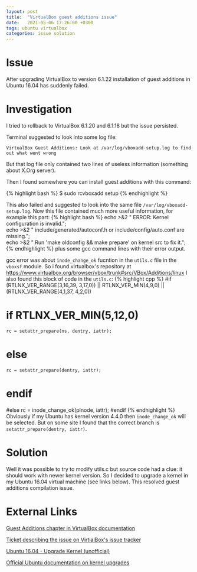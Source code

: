 ```yaml
---
layout: post
title:  "VirtualBox guest additions issue"
date:   2021-05-06 17:26:00 +0300
tags: ubuntu virtualbox
categories: issue solution
---
```

# Issue

After upgrading VirtualBox to version 6.1.22 installation of guest additions in Ubuntu 16.04 has suddenly failed.

# Investigation

I tried to rollback to VirtualBox 6.1.20 and 6.1.18 but the issue persisted.

Terminal suggested to look into some log file:

    VirtualBox Guest Additions: Look at /var/log/vboxadd-setup.log to find out what went wrong

But that log file only contained two lines of useless information (something about X.Org server).

Then I found somewhere you can install guest additions with this command:

{% highlight bash %}
$ sudo rcvboxadd setup
{% endhighlight %}

This also failed and suggested to look into the same file `/var/log/vboxadd-setup.log`. Now this
file contained much more useful information, for example this part:
{% highlight bash %}
echo >&2 "  ERROR: Kernel configuration is invalid.";           \
echo >&2 "         include/generated/autoconf.h or include/config/auto.conf are missing.";\
echo >&2 "         Run 'make oldconfig && make prepare' on kernel src to fix it.";      \
{% endhighlight %}
plus some gcc command lines with their error output.

gcc error was about `inode_change_ok` fucntion in the `utils.c` file in the `vboxsf` module.
So i found virtualbox's repository at <https://www.virtualbox.org/browser/vbox/trunk#src/VBox/Additions/linux>
I also found this block of code in the `utils.c`:
{% highlight cpp %}
#if (RTLNX_VER_RANGE(3,16,39,  3,17,0)) || RTLNX_VER_MIN(4,9,0) || (RTLNX_VER_RANGE(4,1,37,  4,2,0))
# if RTLNX_VER_MIN(5,12,0)
    rc = setattr_prepare(ns, dentry, iattr);
# else
    rc = setattr_prepare(dentry, iattr);
# endif
#else
    rc = inode_change_ok(pInode, iattr);
#endif
{% endhighlight %}
Obviously if my Ubuntu has kernel version 4.4.0 then `inode_change_ok` will be selected. But on some site I found that the correct branch is `setattr_prepare(dentry, iattr)`.

# Solution

Well it was possible to try to modify utils.c but source code had a clue: it should work with newer kernel version.
So I decided to upgrade a kernel in my Ubuntu 16.04 virtual machine (see links below). This resolved
guest additions compilation issue.

# External Links

[Guest Additions chapter in VirtualBox documentation](https://www.virtualbox.org/manual/ch04.html)

[Ticket describing the issue on VirtialBox's issue tracker](https://www.virtualbox.org/ticket/20325)

[Ubuntu 16.04 - Upgrade Kernel (unofficial)](https://blog.programster.org/ubuntu-16-04-upgrade-kernel)

[Official Ubuntu documentation on kernel upgrades](https://wiki.ubuntu.com/Kernel/LTSEnablementStack#Ubuntu_16.04_LTS_-_Xenial_Xerus)
